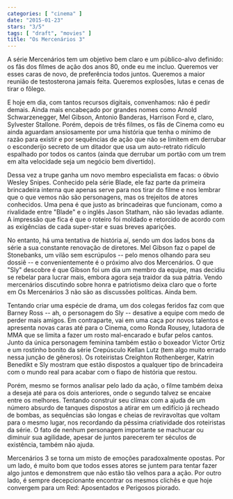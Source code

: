 ```yaml
---
categories: [ "cinema" ]
date: "2015-01-23"
stars: "3/5"
tags: [ "draft", "movies" ]
title: "Os Mercenários 3"
---
```

A série Mercenários tem um objetivo bem claro e um público-alvo
definido: os fãs dos filmes de ação dos anos 80, onde eu me
incluo. Queremos ver esses caras de novo, de preferência todos
juntos. Queremos a maior reunião de testosterona jamais feita. Queremos
explosões, lutas e cenas de tirar o fôlego.

E hoje em dia, com tantos recursos digitais, convenhamos: não é
pedir demais. Ainda mais encabeçado por grandes nomes como Arnold
Schwarzenegger, Mel Gibson, Antonio Banderas, Harrison Ford e, claro,
Sylvester Stallone. Porém, depois de três filmes, os fãs de Cinema
como eu ainda aguardam ansiosamente por uma história que tenha o mínimo
de razão para existir e por sequências de ação que não se limitem
em derrubar o esconderijo secreto de um ditador que usa um auto-retrato
ridículo espalhado por todos os cantos (ainda que derrubar um portão
com um trem em alta velocidade seja um negócio bem divertido).

Dessa vez a trupe ganha um novo membro especialista em facas: o óbvio
Wesley Snipes. Conhecido pela série Blade, ele faz parte da primeira
brincadeira interna que apenas serve para nos tirar do filme e nos
lembrar que o que vemos não são personagens, mas os trejeitos de atores
conhecidos. Uma pena é que justo as brincadeiras que funcionam, como
a rivalidade entre "Blade" e o inglês Jason Statham, não são levadas
adiante. A impressão que fica é que o roteiro foi moldado e retorcido de
acordo com as exigências de cada super-star e suas breves aparições. 

No entanto, há uma tentativa de história aí, sendo um dos lados
bons da série a sua constante renovação de diretores. Mel Gibson
faz o papel de Stonebanks, um vilão sem escrúpulos -- pelo menos
olhando para seu dossiê -- e convenientemente é o próximo alvo dos
Mercenários. O que "Sly" descobre é que Gibson foi um dia um membro
da equipe, mas decidiu se rebelar para lucrar mais, embora agora seja
traidor da sua pátria. Vendo mercenários discutindo sobre honra e
patriotismo deixa claro que o forte em Os Mercenários 3 não são as
discussões políticas. Ainda bem.

Tentando criar uma espécie de drama, um dos colegas feridos faz com
que Barney Ross -- ah, o personagem do Sly -- desative a equipe com
medo de perder mais amigos. Em contraparte, vai em uma caça por novos
talentos e apresenta novas caras até para o Cinema, como Ronda Rousey,
lutadora de MMA que se limita a fazer um rosto mal-encarado e bufar pelos
cantos. Junto da única personagem feminina também estão o boxeador
Victor Ortiz e um rostinho bonito da série Crepúsculo Kellan Lutz (tem
algo muito errado nessa junção de gêneros). Os roteiristas Creighton
Rothenberger, Katrin Benedikt e Sly mostram que estão dispostos a
qualquer tipo de brincadeira com o mundo real para acabar com o fiapo
de história que restou.

Porém, mesmo se formos analisar pelo lado da ação, o filme também
deixa a deseja até para os dois anteriores, onde o segundo talvez se
encaixe entre os melhores. Tentando construir seu clímax com a ajuda
de um número absurdo de tanques dispostos a atirar em um edifício já
recheado de bombas, as sequências são longas e cheias de reviravoltas
que voltam para o mesmo lugar, nos recordando da péssima criatividade
dos roteiristas da série. O fato de nenhum personagem importante se
machucar ou diminuir sua agilidade, apesar de juntos parecerem ter
séculos de existência, também não ajuda.

Mercenários 3 se torna um misto de emoções paradoxalmente opostas. Por
um lado, é muito bom que todos esses atores se juntem para tentar fazer
algo juntos e demonstrem que não estão tão velhos para a ação. Por
outro lado, é sempre decepcionante encontrar os mesmos clichês e que
hoje convergem para um Red: Aposentados e Perigosos piorado.
